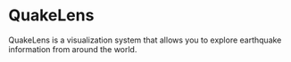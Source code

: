 # QuakeLens
QuakeLens is a visualization system that allows you to explore earthquake information from around the world. 
